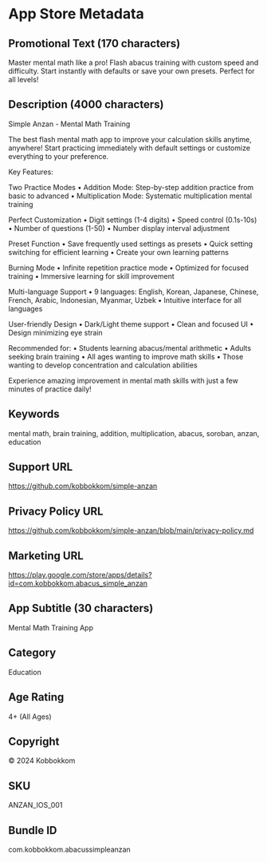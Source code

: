 # App Store Metadata

## Promotional Text (170 characters)

Master mental math like a pro! Flash abacus training with custom speed and difficulty. Start instantly with defaults or save your own presets. Perfect for all levels!

## Description (4000 characters)

Simple Anzan - Mental Math Training

The best flash mental math app to improve your calculation skills anytime, anywhere! Start practicing immediately with default settings or customize everything to your preference.

Key Features:

Two Practice Modes
• Addition Mode: Step-by-step addition practice from basic to advanced
• Multiplication Mode: Systematic multiplication mental training

Perfect Customization
• Digit settings (1-4 digits)
• Speed control (0.1s-10s)
• Number of questions (1-50)
• Number display interval adjustment

Preset Function
• Save frequently used settings as presets
• Quick setting switching for efficient learning
• Create your own learning patterns

Burning Mode
• Infinite repetition practice mode
• Optimized for focused training
• Immersive learning for skill improvement

Multi-language Support
• 9 languages: English, Korean, Japanese, Chinese, French, Arabic, Indonesian, Myanmar, Uzbek
• Intuitive interface for all languages

User-friendly Design
• Dark/Light theme support
• Clean and focused UI
• Design minimizing eye strain

Recommended for:
• Students learning abacus/mental arithmetic
• Adults seeking brain training
• All ages wanting to improve math skills
• Those wanting to develop concentration and calculation abilities

Experience amazing improvement in mental math skills with just a few minutes of practice daily!

## Keywords

mental math, brain training, addition, multiplication, abacus, soroban, anzan, education

## Support URL

<https://github.com/kobbokkom/simple-anzan>

## Privacy Policy URL

<https://github.com/kobbokkom/simple-anzan/blob/main/privacy-policy.md>

## Marketing URL

<https://play.google.com/store/apps/details?id=com.kobbokkom.abacus_simple_anzan>

## App Subtitle (30 characters)

Mental Math Training App

## Category

Education

## Age Rating

4+ (All Ages)

## Copyright

© 2024 Kobbokkom

## SKU

ANZAN_IOS_001

## Bundle ID

com.kobbokkom.abacussimpleanzan